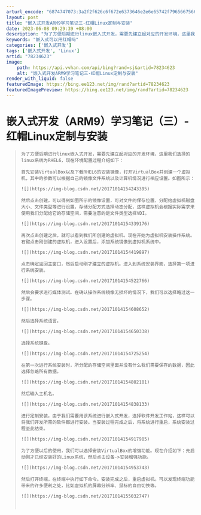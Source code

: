 ```yaml
---
arturl_encode: "6874747073:3a2f2f626c6f672e6373646e2e6e65742f7965667566656e67:2f61727469636c652f64657461696c732f3738323334363233"
layout: post
title: "嵌入式开发ARM9学习笔记三-红帽Linux定制与安装"
date: 2023-06-08 09:29:39 +08:00
description: "为了方便后期进行linux嵌入式开发，需要先建立起对应的开发环境，这里我们选择的linux系统为RH"
keywords: "嵌入式可以用红帽吗"
categories: ['嵌入式开发']
tags: ['嵌入式开发', 'Linux']
artid: "78234623"
image:
    path: https://api.vvhan.com/api/bing?rand=sj&artid=78234623
    alt: "嵌入式开发ARM9学习笔记三-红帽Linux定制与安装"
render_with_liquid: false
featuredImage: https://bing.ee123.net/img/rand?artid=78234623
featuredImagePreview: https://bing.ee123.net/img/rand?artid=78234623
---
```


# 嵌入式开发（ARM9）学习笔记（三）-红帽Linux定制与安装

> ```
> 为了方便后期进行linux嵌入式开发，需要先建立起对应的开发环境，这里我们选择的linux系统为RHEL6，现在环境配置过程介绍如下：
> ```
>
> ```
> 首先安装VirtualBox以及下载RHEL6的安装镜像，打开VirtualBox并创建一个虚拟机，其中的参数可以根据自己的镜像文件系统以及计算机情况进行相应设置。如图所示：
> ```
>
> ```
> ![](https://img-blog.csdn.net/20171014154243395)
> ```
>
> ```
> 然后点击创建，可以得到如图所示的镜像设置，可对文件的保存位置、分配给虚拟机磁盘大小、文件类型等进行设置，存储分配方式选择动态分配，这样虚拟机会根据实际需求来使用我们分配给它的存储空间，需要注意的是文件类型选择VDI。
> ```
>
> ```
> ![](https://img-blog.csdn.net/20171014154339176)
> ```
>
> ```
> 再次点击创建之后，就可以看到我们所创建的虚拟机。现在开始为虚拟机安装操作系统。右键点击刚创建的虚拟机，进入设置后，添加系统镜像到虚拟机系统中。
> ```
>
> ```
> ![](https://img-blog.csdn.net/20171014154419897)
> ```
>
> ```
> 点击确定返回主窗口，然后启动刚才建立的虚拟机。进入到系统安装界面，选择第一项进行系统安装。
> ```
>
> ```
> ![](https://img-blog.csdn.net/20171014154522766)
> ```
>
> ```
> 然后会要求进行媒体测试。在确认操作系统镜像无损坏的情况下，我们可以选择略过这一步骤。
> ```
>
> ```
> ![](https://img-blog.csdn.net/20171014154608652)
> ```
>
> ```
> 然后选择系统语言。
> ```
>
> ```
> ![](https://img-blog.csdn.net/20171014154650338)
> ```
>
> ```
> 选择系统键盘。
> ```
>
> ```
> ![](https://img-blog.csdn.net/20171014154725254)
> ```
>
> ```
> 在第一次进行系统安装时，所分配的存储空间里面并没有什么我们需要保存的数据，因此选择忽略所有数据。
> ```
>
> ```
> ![](https://img-blog.csdn.net/20171014154802181)
> ```
>
> ```
> 然后输入主机名。
> ```
>
> ```
> ![](https://img-blog.csdn.net/20171014154838133)
> ```
>
> ```
> 进行定制安装。由于我们需要用该系统进行嵌入式开发，选择软件开发工作站，这样可以将我们开发所需的软件都进行安装。当安装过程完成之后，将系统进行重启，系统安装过程至此结束。
> ```
>
> ```
> ![](https://img-blog.csdn.net/20171014154917985)
> ```
>
> ```
> 为了方便以后的使用，我们可以选择安装VirtualBox的增强功能。现在介绍如下：先启动刚才已经安装好的Linux系统，然后点击设备->安装增强功能。
> ```
>
> ```
> ![](https://img-blog.csdn.net/20171014154953743)
> ```
>
> ```
> 然后打开终端，在终端中执行如下命令。安装完成之后，重启虚拟机。可以发现终端功能带来的许多便利之处，比如虚拟机的屏幕分辨率、鼠标的自由切换等。
> ```
>
> ```
> ![](https://img-blog.csdn.net/20171014155032747)
> ```
>
> ```
>  
> ```